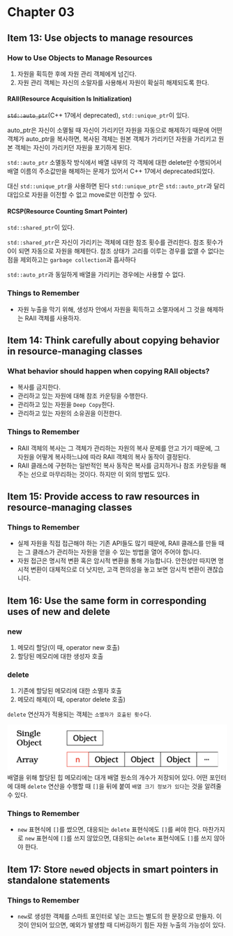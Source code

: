# Chapter 03

## Item 13: Use objects to manage resources

### How to Use Objects to Manage Resources
1. 자원을 획득한 후에 자원 관리 객체에게 넘긴다.
2. 자원 관리 객체는 자신의 소말자를 사용해서 자원이 확실히 해제되도록 한다.

#### RAII(Resource Acquisition Is Initialization)
~~`std::auto_ptr`~~(C++ 17에서 deprecated), `std::unique_ptr`이 있다.

auto_ptr은 자신이 소멸될 때 자신이 가리키던 자원을 자동으로 해제하기 때문에 어떤 객체가 auto_ptr을 복사하면, 복사된 객체는 원본 객체가 가리키던 자원을 가리키고 원본 객체는 자신이 가리키던 자원을 포기하게 된다.

`std::auto_ptr` 소멸동작 방식에서 배열 내부의 각 객체에 대한 delete만 수행되어서 배열 이름의 주소값만을 해제하는 문제가 있어서 C++ 17에서 deprecated되었다.

대신 `std::unique_ptr`을 사용하면 된다 `std::unique_ptr`은 `std::auto_ptr`과 달리 대입으로 자원을 이전할 수 없고 move로만 이전할 수 있다.

#### RCSP(Resource Counting Smart Pointer)
`std::shared_ptr`이 있다.

`std::shared_ptr`은 자신이 가리키는 객체에 대한 참조 횟수를 관리한다. 참조 횟수가 0이 되면 자동으로 자원을 해제한다.
참조 상태가 고리를 이루는 경우를 없앨 수 없다는 점을 제외하고는 `garbage collection`과 흡사하다

`std::auto_ptr`과 동일하게 배열을 가리키는 경우에는 사용할 수 없다.

### Things to Remember
- 자원 누출을 막기 위해, 생성자 안에서 자원을 획득하고 소멸자에서 그 것을 해제하는 RAII 객체를 사용하자.

## Item 14: Think carefully about copying behavior in resource-managing classes

### What behavior should happen when copying RAII objects?
- 복사를 금지한다.
- 관리하고 있는 자원에 대해 참조 카운팅을 수행한다.
- 관리하고 있는 자원을 `Deep Copy`한다.
- 관리하고 있는 자원의 소유권을 이전한다.

### Things to Remember
- RAII 객체의 복사는 그 객체가 관리하는 자원의 복사 문제를 안고 가기 때문에, 그 자원을 어떻게 복사하느냐에 따라 RAII 객체의 복사 동작이 결정된다.
- RAII 클래스에 구현하는 일반적인 복사 동작은 복사를 금지하거나 참조 카운팅을 해주는 선으로 마무리하는 것이다. 하지만 이 외의 방법도 있다.

## Item 15: Provide access to raw resources in resource-managing classes

### Things to Remember
- 실제 자원을 직접 접근해야 하는 기존 API들도 많기 때문에, RAII 클래스를 만들 때는 그 클래스가 관리하는 자원을 얻을 수 있는 방법을 열어 주어야 합니다.
- 자원 접근은 명시적 변환 혹은 암시적 변환을 통해 가능합니다. 안전성만 따지면 명시적 변환이 대체적으로 더 낫지만, 고객 편의성을 놓고 보면 암시적 변환이 괜찮습니다.

## Item 16: Use the same form in corresponding uses of new and delete
### new
1. 메모리 할당(이 때, operator new 호출)
2. 할당된 메모리에 대한 생성자 호출

### delete
1. 기존에 할당된 메모리에 대한 소멸자 호출
2. 메모리 해제(이 때, operator delete 호출)

`delete` 연산자가 적용되는 객체는 `소멸자가 호출된 횟수`다.

![](../img/object_array.png)
배열을 위해 할당된 힙 메모리에는 대개 배열 원소의 개수가 저장되어 있다. 어떤 포인터에 대해 `delete` 연산을 수행할 때 `[]`을 뒤에 붙여 `배열 크기 정보가 있다`는 것을 알려줄 수 있다.

### Things to Remember
- `new` 표현식에 `[]`를 썼으면, 대응되는 `delete` 표현식에도 `[]`를 써야 한다. 마찬가지로 `new` 표현식에 `[]`를 쓰지 않았으면, 대응되는 `delete` 표현식에도 `[]`를 쓰지 않아야 한다.

## Item 17: Store `new`ed objects in smart pointers in standalone statements

### Things to Remember
- `new`로 생성한 객체를 스마트 포인터로 넣는 코드는 별도의 한 문장으로 만들자. 이 것이 안되어 있으면, 예외가 발생할 때 디버깅하기 힘든 자원 누출의 가능성이 있다.
